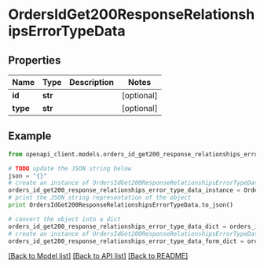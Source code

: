 # OrdersIdGet200ResponseRelationshipsErrorTypeData


## Properties
Name | Type | Description | Notes
------------ | ------------- | ------------- | -------------
**id** | **str** |  | [optional] 
**type** | **str** |  | [optional] 

## Example

```python
from openapi_client.models.orders_id_get200_response_relationships_error_type_data import OrdersIdGet200ResponseRelationshipsErrorTypeData

# TODO update the JSON string below
json = "{}"
# create an instance of OrdersIdGet200ResponseRelationshipsErrorTypeData from a JSON string
orders_id_get200_response_relationships_error_type_data_instance = OrdersIdGet200ResponseRelationshipsErrorTypeData.from_json(json)
# print the JSON string representation of the object
print OrdersIdGet200ResponseRelationshipsErrorTypeData.to_json()

# convert the object into a dict
orders_id_get200_response_relationships_error_type_data_dict = orders_id_get200_response_relationships_error_type_data_instance.to_dict()
# create an instance of OrdersIdGet200ResponseRelationshipsErrorTypeData from a dict
orders_id_get200_response_relationships_error_type_data_form_dict = orders_id_get200_response_relationships_error_type_data.from_dict(orders_id_get200_response_relationships_error_type_data_dict)
```
[[Back to Model list]](../README.md#documentation-for-models) [[Back to API list]](../README.md#documentation-for-api-endpoints) [[Back to README]](../README.md)


